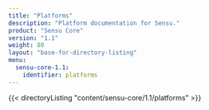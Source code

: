```yaml
---
title: "Platforms"
description: "Platform documentation for Sensu."
product: "Sensu Core"
version: "1.1"
weight: 80
layout: "base-for-directory-listing"
menu:
  sensu-core-1.1:
    identifier: platforms
---
```


{{< directoryListing "content/sensu-core/1.1/platforms" >}}
